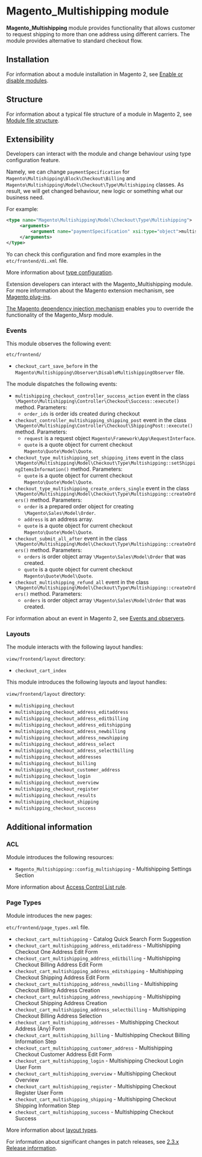# Magento_Multishipping module

**Magento_Multishipping** module provides functionality that allows customer to request shipping to more than one address
using different carriers. The module provides alternative to standard checkout flow.

## Installation

For information about a module installation in Magento 2, see [Enable or disable modules](https://experienceleague.adobe.com/docs/commerce-operations/installation-guide/tutorials/manage-modules.html).

## Structure

For information about a typical file structure of a module in Magento 2,
 see [Module file structure](https://developer.adobe.com/commerce/php/development/build/component-file-structure/#module-file-structure).

## Extensibility

Developers can interact with the module and change behaviour using type configuration feature.

Namely, we can change `paymentSpecification` for `Magento\Multishipping\Block\Checkout\Billing` and `Magento\Multishipping\Model\Checkout\Type\Multishipping` classes.
As result, we will get changed behaviour, new logic or something what our business need.

For example:

```xml
<type name="Magento\Multishipping\Model\Checkout\Type\Multishipping">
     <arguments>
         <argument name="paymentSpecification" xsi:type="object">multishippingPaymentSpecification</argument>
     </arguments>
</type>
```

Yo can check this configuration and find more examples in the `etc/frontend/di.xml` file.

More information about [type configuration](https://developer.adobe.com/commerce/php/development/build/dependency-injection-file/).

Extension developers can interact with the Magento_Multishipping module. For more information about the Magento extension mechanism, see [Magento plug-ins](https://developer.adobe.com/commerce/php/development/components/plugins/).

[The Magento dependency injection mechanism](https://developer.adobe.com/commerce/php/development/components/dependency-injection/) enables you to override the functionality of the Magento_Msrp module.

### Events

This module observes the following event:

`etc/frontend/`

 - `checkout_cart_save_before` in the `Magento\Multishipping\Observer\DisableMultishippingObserver` file.

The module dispatches the following events:

- `multishipping_checkout_controller_success_action` event in the
  class `\Magento\Multishipping\Controller\Checkout\Success::execute()` method. Parameters:
    - `order_ids` is order ids created during checkout
- `checkout_controller_multishipping_shipping_post` event in the
  class `\Magento\Multishipping\Controller\Checkout\ShippingPost::execute()` method. Parameters:
    - `request` is a request object `Magento\Framework\App\RequestInterface`.
    - `quote` is a quote object for current checkout `Magento\Quote\Model\Quote`.
- `checkout_type_multishipping_set_shipping_items` event in the
  class `\Magento\Multishipping\Model\Checkout\Type\Multishipping::setShippingItemsInformation()` method. Parameters:
    - `quote` is a quote object for current checkout `Magento\Quote\Model\Quote`.
- `checkout_type_multishipping_create_orders_single` event in the
  class `\Magento\Multishipping\Model\Checkout\Type\Multishipping::createOrders()` method. Parameters:
    - `order` is a prepared order object for creating `\Magento\Sales\Model\Order`.
    - `address` is an address array.
    - `quote` is a quote object for current checkout `Magento\Quote\Model\Quote`.
- `checkout_submit_all_after` event in the
  class `\Magento\Multishipping\Model\Checkout\Type\Multishipping::createOrders()` method. Parameters:
    - `orders` is order object array `\Magento\Sales\Model\Order`  that was created.
    - `quote` is a quote object for current checkout `Magento\Quote\Model\Quote`.
- `checkout_multishipping_refund_all` event in the
  class `\Magento\Multishipping\Model\Checkout\Type\Multishipping::createOrders()` method. Parameters:
    - `orders` is order object array `\Magento\Sales\Model\Order`  that was created.

For information about an event in Magento 2, see [Events and observers](https://developer.adobe.com/commerce/php/development/components/events-and-observers/#events).

### Layouts

The module interacts with the following layout handles:

`view/frontend/layout` directory:

 - `checkout_cart_index`

This module introduces the following layouts and layout handles:

`view/frontend/layout` directory:

 - `multishipping_checkout`
 - `multishipping_checkout_address_editaddress`
 - `multishipping_checkout_address_editbilling`
 - `multishipping_checkout_address_editshipping`
 - `multishipping_checkout_address_newbilling`
 - `multishipping_checkout_address_newshipping`
 - `multishipping_checkout_address_select`
 - `multishipping_checkout_address_selectbilling`
 - `multishipping_checkout_addresses`
 - `multishipping_checkout_billing`
 - `multishipping_checkout_customer_address`
 - `multishipping_checkout_login`
 - `multishipping_checkout_overview`
 - `multishipping_checkout_register`
 - `multishipping_checkout_results`
 - `multishipping_checkout_shipping`
 - `multishipping_checkout_success`

## Additional information

### ACL

Module introduces the following resources:

- `Magento_Multishipping::config_multishipping` - Multishipping Settings Section

More information about [Access Control List rule](https://developer.adobe.com/commerce/php/tutorials/backend/create-access-control-list-rule/).

### Page Types

Module introduces the new pages:

`etc/frontend/page_types.xml` file.

- `checkout_cart_multishipping` - Catalog Quick Search Form Suggestion
- `checkout_cart_multishipping_address_editaddress` - Multishipping Checkout One Address Edit Form
- `checkout_cart_multishipping_address_editbilling` - Multishipping Checkout Billing Address Edit Form
- `checkout_cart_multishipping_address_editshipping` - Multishipping Checkout Shipping Address Edit Form
- `checkout_cart_multishipping_address_newbilling` - Multishipping Checkout Billing Address Creation
- `checkout_cart_multishipping_address_newshipping` - Multishipping Checkout Shipping Address Creation
- `checkout_cart_multishipping_address_selectbilling` - Multishipping Checkout Billing Address Selection
- `checkout_cart_multishipping_addresses` - Multishipping Checkout Address (Any) Form
- `checkout_cart_multishipping_billing` - Multishipping Checkout Billing Information Step
- `checkout_cart_multishipping_customer_address` - Multishipping Checkout Customer Address Edit Form
- `checkout_cart_multishipping_login` - Multishipping Checkout Login User Form
- `checkout_cart_multishipping_overview` - Multishipping Checkout Overview
- `checkout_cart_multishipping_register` - Multishipping Checkout Register User Form
- `checkout_cart_multishipping_shipping` - Multishipping Checkout Shipping Information Step
- `checkout_cart_multishipping_success` - Multishipping Checkout Success

More information about [layout types](https://developer.adobe.com/commerce/frontend-core/guide/layouts/types/).

For information about significant changes in patch releases, see [2.3.x Release information](https://experienceleague.adobe.com/docs/commerce-operations/release/notes/overview.html).
